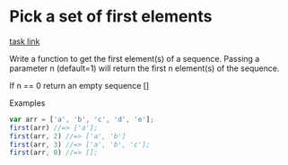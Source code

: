 # Pick a set of first elements

[task link](https://www.codewars.com/kata/572b77262bedd351e9000076/train/javascript)

Write a function to get the first element(s) of a sequence. Passing a parameter n (default=1) will return the first n element(s) of the sequence.

If n == 0 return an empty sequence []

Examples
```javascript
var arr = ['a', 'b', 'c', 'd', 'e'];
first(arr) //=> ['a'];
first(arr, 2) //=> ['a', 'b']
first(arr, 3) //=> ['a', 'b', 'c'];
first(arr, 0) //=> [];
```

